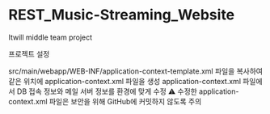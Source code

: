 # REST_Music-Streaming_Website
Itwill middle team project

프로젝트 설정

src/main/webapp/WEB-INF/application-context-template.xml 파일을 복사하여 같은 위치에 application-context.xml 파일을 생성
application-context.xml 파일에서 DB 접속 정보와 메일 서버 정보를 환경에 맞게 수정
⚠️ 수정한 application-context.xml 파일은 보안을 위해 GitHub에 커밋하지 않도록 주의